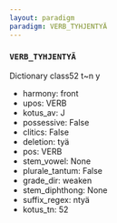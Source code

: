 ```yaml
---
layout: paradigm
paradigm: VERB_TYHJENTYÄ
---
```

### ` VERB_TYHJENTYÄ `

Dictionary class52 t~n y
* harmony: front
* upos: VERB
* kotus_av: J
* possessive: False
* clitics: False
* deletion: tyä
* pos: VERB
* stem_vowel: None
* plurale_tantum: False
* grade_dir: weaken
* stem_diphthong: None
* suffix_regex: ntyä
* kotus_tn: 52
